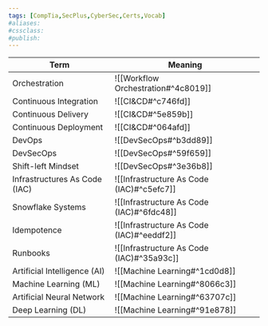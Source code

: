 ```yaml
---
tags: [CompTia,SecPlus,CyberSec,Certs,Vocab]
#aliases:
#cssclass:
#publish:
---
```


| Term                          | Meaning                                   |
| ----------------------------- | ----------------------------------------- |
| Orchestration                 | ![[Workflow Orchestration#^4c8019]]       |
| Continuous Integration        | ![[CI&CD#^c746fd]]                        |
| Continuous Delivery           | ![[CI&CD#^5e859b]]                        |
| Continuous Deployment         | ![[CI&CD#^064afd]]                        |
| DevOps                        | ![[DevSecOps#^b3dd89]]                    |
| DevSecOps                     | ![[DevSecOps#^59f659]]                    |
| Shift-left Mindset            | ![[DevSecOps#^3e36b8]]                    |
| Infrastructures As Code (IAC) | ![[Infrastructure As Code (IAC)#^c5efc7]] |
| Snowflake Systems             | ![[Infrastructure As Code (IAC)#^6fdc48]] |
| Idempotence                   | ![[Infrastructure As Code (IAC)#^eeddf2]] |
| Runbooks                      | ![[Infrastructure As Code (IAC)#^35a93c]] |
| Artificial Intelligence (AI)  | ![[Machine Learning#^1cd0d8]]             |
| Machine Learning (ML)         | ![[Machine Learning#^8066c3]]             |
| Artificial Neural Network     | ![[Machine Learning#^63707c]]                                          |
| Deep Learning (DL)            | ![[Machine Learning#^91e878]]             |

